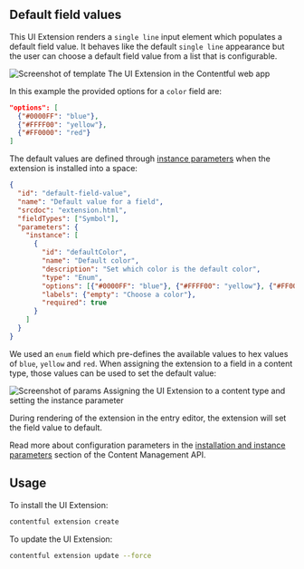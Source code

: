 ## Default field values

This UI Extension renders a `single line` input element which populates a default field value. It behaves like the default `single line` appearance but the user can choose a default field value from a list that is configurable.

![Screenshot of template](http://contentful.github.io/extensions/assets/uiextensions-default-field-value.png)
The UI Extension in the Contentful web app

In this example the provided options for a `color` field are:

```json
"options": [
  {"#0000FF": "blue"},
  {"#FFFF00": "yellow"},
  {"#FF0000": "red"}
]
```

The default values are defined through [instance parameters][instance-params] when the extension is installed into a space:

```json
{
  "id": "default-field-value",
  "name": "Default value for a field",
  "srcdoc": "extension.html",
  "fieldTypes": ["Symbol"],
  "parameters": {
    "instance": [
      {
        "id": "defaultColor",
        "name": "Default color",
        "description": "Set which color is the default color",
        "type": "Enum",
        "options": [{"#0000FF": "blue"}, {"#FFFF00": "yellow"}, {"#FF0000": "red"}],
        "labels": {"empty": "Choose a color"},
        "required": true
      }
    ]
  }
}
```

We used an `enum` field which pre-defines the available values to hex values of `blue`, `yellow` and `red`. When assigning the extension to a field in a content type, those values can be used to set the default value:

![Screenshot of params](http://contentful.github.io/extensions/assets/uiextensions-default-field-value-assign.png)
Assigning the UI Extension to a content type and setting the instance parameter

During rendering of the extension in the entry editor, the extension will set the field value to default.

Read more about configuration parameters in the [installation and instance parameters][instance-params] section of the Content Management API.

## Usage

To install the UI Extension:
```bash
contentful extension create
```
To update the UI Extension:
```bash
contentful extension update --force
```

[instance-params]: https://www.contentful.com/developers/docs/references/content-management-api/#/reference/ui-extensions/configuration-parameters